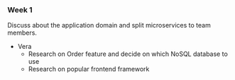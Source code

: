 ### Week 1

Discuss about the application domain and split microservices to team members.

- Vera
  - Research on Order feature and decide on which NoSQL database to use
  - Research on popular frontend framework
